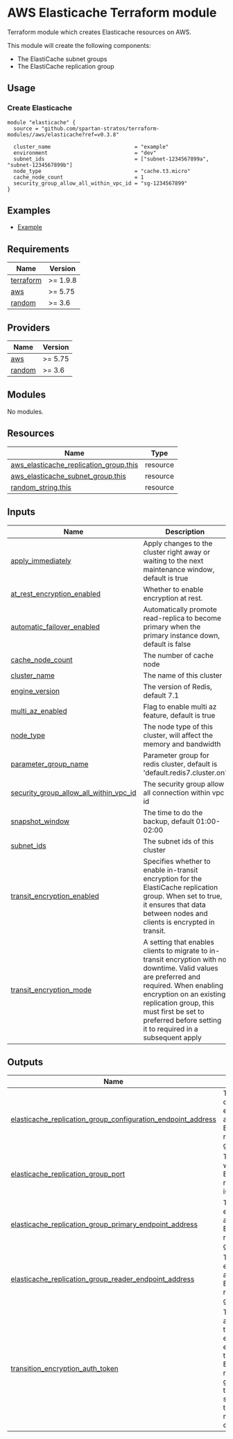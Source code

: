 # AWS Elasticache Terraform module

Terraform module which creates Elasticache resources on AWS.

This module will create the following components:

- The ElastiCache subnet groups
- The ElastiCache replication group

## Usage

### Create Elasticache

```hcl
module "elasticache" {
  source = "github.com/spartan-stratos/terraform-modules//aws/elasticache?ref=v0.3.8"

  cluster_name                           = "example"
  environment                            = "dev"
  subnet_ids                             = ["subnet-1234567899a", "subnet-1234567899b"]
  node_type                              = "cache.t3.micro"
  cache_node_count                       = 1
  security_group_allow_all_within_vpc_id = "sg-1234567899"
}
```

## Examples

- [Example](./examples/complete/)

<!-- BEGIN_TF_DOCS -->

## Requirements

| Name                                                                      | Version  |
|---------------------------------------------------------------------------|----------|
| <a name="requirement_terraform"></a> [terraform](#requirement\_terraform) | >= 1.9.8 |
| <a name="requirement_aws"></a> [aws](#requirement\_aws)                   | >= 5.75  |
| <a name="requirement_random"></a> [random](#requirement\_random)          | >= 3.6   |

## Providers

| Name                                                       | Version |
|------------------------------------------------------------|---------|
| <a name="provider_aws"></a> [aws](#provider\_aws)          | >= 5.75 |
| <a name="provider_random"></a> [random](#provider\_random) | >= 3.6  |

## Modules

No modules.

## Resources

| Name                                                                                                                                                | Type     |
|-----------------------------------------------------------------------------------------------------------------------------------------------------|----------|
| [aws_elasticache_replication_group.this](https://registry.terraform.io/providers/hashicorp/aws/latest/docs/resources/elasticache_replication_group) | resource |
| [aws_elasticache_subnet_group.this](https://registry.terraform.io/providers/hashicorp/aws/latest/docs/resources/elasticache_subnet_group)           | resource |
| [random_string.this](https://registry.terraform.io/providers/hashicorp/random/latest/docs/resources/string)                                         | resource |

## Inputs

| Name                                                                                                                                                             | Description                                                                                                                                                                        | Type           | Default                       | Required |
|------------------------------------------------------------------------------------------------------------------------------------------------------------------|------------------------------------------------------------------------------------------------------------------------------------------------------------------------------------|----------------|-------------------------------|:--------:|
| <a name="input_apply_immediately"></a> [apply\_immediately](#input\_apply\_immediately)                                                                          | Apply changes to the cluster right away or waiting to the next maintenance window, default is true                                                                                 | `bool`         | `true`                        |    no    |
| <a name="input_at_rest_encryption_enabled"></a> [at\_rest\_encryption\_enabled](#input\_at\_rest\_encryption\_enabled)                                           | Whether to enable encryption at rest.                                                                                                                                              | `bool`         | `false`                       |    no    |
| <a name="input_automatic_failover_enabled"></a> [automatic\_failover\_enabled](#input\_automatic\_failover\_enabled)                                             | Automatically promote read-replica to become primary when the primary instance down, default is false                                                                              | `bool`         | `false`                       |    no    |
| <a name="input_cache_node_count"></a> [cache\_node\_count](#input\_cache\_node\_count)                                                                           | The number of cache node                                                                                                                                                           | `number`       | n/a                           |   yes    |
| <a name="input_cluster_name"></a> [cluster\_name](#input\_cluster\_name)                                                                                         | The name of this cluster                                                                                                                                                           | `string`       | n/a                           |   yes    |
| <a name="input_engine_version"></a> [engine\_version](#input\_engine\_version)                                                                                   | The version of Redis, default 7.1                                                                                                                                                  | `string`       | `"7.1"`                       |    no    |
| <a name="input_multi_az_enabled"></a> [multi\_az\_enabled](#input\_multi\_az\_enabled)                                                                           | Flag to enable multi az feature, default is true                                                                                                                                   | `bool`         | `false`                       |    no    |
| <a name="input_node_type"></a> [node\_type](#input\_node\_type)                                                                                                  | The node type of this cluster, will affect the memory and bandwidth                                                                                                                | `string`       | n/a                           |   yes    |
| <a name="input_parameter_group_name"></a> [parameter\_group\_name](#input\_parameter\_group\_name)                                                               | Parameter group for redis cluster, default is 'default.redis7.cluster.on'                                                                                                          | `string`       | `"default.redis7.cluster.on"` |    no    |
| <a name="input_security_group_allow_all_within_vpc_id"></a> [security\_group\_allow\_all\_within\_vpc\_id](#input\_security\_group\_allow\_all\_within\_vpc\_id) | The security group allow all connection within vpc id                                                                                                                              | `string`       | n/a                           |   yes    |
| <a name="input_snapshot_window"></a> [snapshot\_window](#input\_snapshot\_window)                                                                                | The time to do the backup, default 01:00-02:00                                                                                                                                     | `string`       | `"01:00-02:00"`               |    no    |
| <a name="input_subnet_ids"></a> [subnet\_ids](#input\_subnet\_ids)                                                                                               | The subnet ids of this cluster                                                                                                                                                     | `list(string)` | n/a                           |   yes    |
| <a name="input_transit_encryption_enabled"></a> [transit\_encryption\_enabled](#input\_transit\_encryption\_enabled)                                             | Specifies whether to enable in-transit encryption for the ElastiCache replication group. When set to true, it ensures that data between nodes and clients is encrypted in transit. | `bool`         | `false`                       |    no    |
| <a name="input_transit_encryption_mode"></a> [transit\_encryption\_mode](#input\_transit\_encryption\_mode) | A setting that enables clients to migrate to in-transit encryption with no downtime. Valid values are preferred and required. When enabling encryption on an existing replication group, this must first be set to preferred before setting it to required in a subsequent apply | `string` | `null` | no |

## Outputs

| Name                                                                                                                                                                                                                               | Description                                                                                                                                                                     |
|------------------------------------------------------------------------------------------------------------------------------------------------------------------------------------------------------------------------------------|---------------------------------------------------------------------------------------------------------------------------------------------------------------------------------|
| <a name="output_elasticache_replication_group_configuration_endpoint_address"></a> [elasticache\_replication\_group\_configuration\_endpoint\_address](#output\_elasticache\_replication\_group\_configuration\_endpoint\_address) | The configuration endpoint address of the ElastiCache replication group.                                                                                                        |
| <a name="output_elasticache_replication_group_port"></a> [elasticache\_replication\_group\_port](#output\_elasticache\_replication\_group\_port)                                                                                   | The port on which the ElastiCache replication group is accessible.                                                                                                              |
| <a name="output_elasticache_replication_group_primary_endpoint_address"></a> [elasticache\_replication\_group\_primary\_endpoint\_address](#output\_elasticache\_replication\_group\_primary\_endpoint\_address)                   | The primary endpoint address of the ElastiCache replication group.                                                                                                              |
| <a name="output_elasticache_replication_group_reader_endpoint_address"></a> [elasticache\_replication\_group\_reader\_endpoint\_address](#output\_elasticache\_replication\_group\_reader\_endpoint\_address)                      | The reader endpoint address of the ElastiCache replication group.                                                                                                               |
| <a name="output_transition_encryption_auth_token"></a> [transition\_encryption\_auth\_token](#output\_transition\_encryption\_auth\_token)                                                                                         | The authentication token for enabling encryption in transit for the ElastiCache replication group. This token is used to secure client-to-node and node-to-node communications. |

<!-- END_TF_DOCS -->